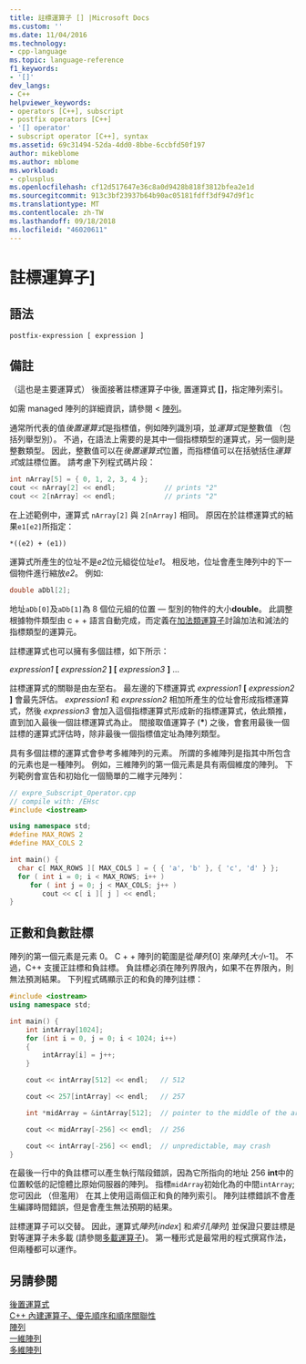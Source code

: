 ```yaml
---
title: 註標運算子 [] |Microsoft Docs
ms.custom: ''
ms.date: 11/04/2016
ms.technology:
- cpp-language
ms.topic: language-reference
f1_keywords:
- '[]'
dev_langs:
- C++
helpviewer_keywords:
- operators [C++], subscript
- postfix operators [C++]
- '[] operator'
- subscript operator [C++], syntax
ms.assetid: 69c31494-52da-4dd0-8bbe-6ccbfd50f197
author: mikeblome
ms.author: mblome
ms.workload:
- cplusplus
ms.openlocfilehash: cf12d517647e36c8a0d9428b818f3812bfea2e1d
ms.sourcegitcommit: 913c3bf23937b64b90ac05181fdff3df947d9f1c
ms.translationtype: MT
ms.contentlocale: zh-TW
ms.lasthandoff: 09/18/2018
ms.locfileid: "46020611"
---
```

# <a name="subscript-operator-"></a>註標運算子]

## <a name="syntax"></a>語法

```
postfix-expression [ expression ]
```

## <a name="remarks"></a>備註

（這也是主要運算式） 後面接著註標運算子中後, 置運算式 **[]**，指定陣列索引。

如需 managed 陣列的詳細資訊，請參閱 <<c0> [ 陣列](../windows/arrays-cpp-component-extensions.md)。

通常所代表的值*後置運算式*是指標值，例如陣列識別項，並*運算式*是整數值 （包括列舉型別）。 不過，在語法上需要的是其中一個指標類型的運算式，另一個則是整數類型。 因此，整數值可以在*後置運算式*位置，而指標值可以在括號括住*運算式*或註標位置。 請考慮下列程式碼片段：

```cpp
int nArray[5] = { 0, 1, 2, 3, 4 };
cout << nArray[2] << endl;            // prints "2"
cout << 2[nArray] << endl;            // prints "2"
```

在上述範例中，運算式 `nArray[2]` 與 `2[nArray]` 相同。 原因在於註標運算式的結果`e1[e2]`所指定：

`*((e2) + (e1))`

運算式所產生的位址不是*e2*位元組從位址*e1*。 相反地，位址會產生陣列中的下一個物件進行縮放*e2*。 例如: 

```cpp
double aDbl[2];
```

地址`aDb[0]`及`aDb[1]`為 8 個位元組的位置 — 型別的物件的大小**double**。 此調整根據物件類型由 c + + 語言自動完成，而定義在[加法類運算子](../cpp/additive-operators-plus-and.md)討論加法和減法的指標類型的運算元。

註標運算式也可以擁有多個註標，如下所示：

*expression1* **[** *expression2* **] [** *expression3* **]** ...

註標運算式的關聯是由左至右。 最左邊的下標運算式 *expression1* **[** *expression2* **]** 會最先評估。 *expression1* 和 *expression2* 相加所產生的位址會形成指標運算式，然後 *expression3* 會加入這個指標運算式形成新的指標運算式，依此類推，直到加入最後一個註標運算式為止。 間接取值運算子 (<strong>\*</strong>) 之後，會套用最後一個註標的運算式評估時，除非最後一個指標值定址為陣列類型。

具有多個註標的運算式會參考多維陣列的元素。 所謂的多維陣列是指其中所包含的元素也是一種陣列。 例如，三維陣列的第一個元素是具有兩個維度的陣列。 下列範例會宣告和初始化一個簡單的二維字元陣列：

```cpp
// expre_Subscript_Operator.cpp
// compile with: /EHsc
#include <iostream>

using namespace std;
#define MAX_ROWS 2
#define MAX_COLS 2

int main() {
  char c[ MAX_ROWS ][ MAX_COLS ] = { { 'a', 'b' }, { 'c', 'd' } };
  for ( int i = 0; i < MAX_ROWS; i++ )
     for ( int j = 0; j < MAX_COLS; j++ )
        cout << c[ i ][ j ] << endl;
}
```

## <a name="positive-and-negative-subscripts"></a>正數和負數註標

陣列的第一個元素是元素 0。 C + + 陣列的範圍是從*陣列*[0] 來*陣列*[*大小*-1]。 不過，C++ 支援正註標和負註標。 負註標必須在陣列界限內，如果不在界限內，則無法預測結果。 下列程式碼顯示正的和負的陣列註標：

```cpp
#include <iostream>
using namespace std;

int main() {
    int intArray[1024];
    for (int i = 0, j = 0; i < 1024; i++)
    {
        intArray[i] = j++;
    }

    cout << intArray[512] << endl;   // 512

    cout << 257[intArray] << endl;   // 257

    int *midArray = &intArray[512];  // pointer to the middle of the array

    cout << midArray[-256] << endl;  // 256

    cout << intArray[-256] << endl;  // unpredictable, may crash
}
```

在最後一行中的負註標可以產生執行階段錯誤，因為它所指向的地址 256 **int**中的位置較低的記憶體比原始伺服器的陣列。 指標`midArray`初始化為的中間`intArray`; 您可因此 （但濫用） 在其上使用這兩個正和負的陣列索引。 陣列註標錯誤不會產生編譯時間錯誤，但是會產生無法預期的結果。

註標運算子可以交替。 因此，運算式*陣列*[*index*] 和*索引*[*陣列*] 並保證只要註標是對等運算子未多載 (請參閱[多載運算子](../cpp/operator-overloading.md))。 第一種形式是最常用的程式撰寫作法，但兩種都可以運作。

## <a name="see-also"></a>另請參閱

[後置運算式](../cpp/postfix-expressions.md)<br/>
[C++ 內建運算子、優先順序和順序關聯性](../cpp/cpp-built-in-operators-precedence-and-associativity.md)<br/>
[陣列](../cpp/arrays-cpp.md)<br/>
[一維陣列](../c-language/one-dimensional-arrays.md)<br/>
[多維陣列](../c-language/multidimensional-arrays-c.md)<br/>
